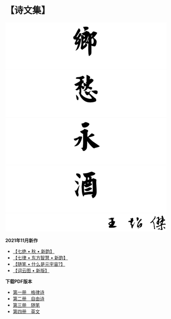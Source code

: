 # 【诗文集】

![乡](_static/images/xiang.PNG)
![愁](_static/images/chou.PNG)
![永](_static/images/yong.PNG)
![酒](_static/images/jiu.PNG)
![作者王超杰](_static/images/signature.PNG)

**2021年11月新作**

- [【七绝 • 秋 • 新韵】](classic_poems/qi_jue/41.md)
- [【七律 • 东方智慧 • 新韵】](classic_poems/qi_lv/18.md)
- [【随笔 • 什么是元宇宙?】](proses/politics/35.md)
- [【词云图 • 新版】](004_word_cloud.md)

**下载PDF版本**

- [第一册　格律诗](https://github.com/wcj365/love/raw/main/pdf/wcj365_classic_poems.pdf)
- [第二册　自由诗](https://github.com/wcj365/love/raw/main/pdf/wcj365_modern_poems.pdf)
- [第三册　随笔](https://github.com/wcj365/love/raw/main/pdf/wcj365_proses.pdf)
- [第四册　英文](https://github.com/wcj365/love/raw/main/pdf/wcj365_english.pdf)
